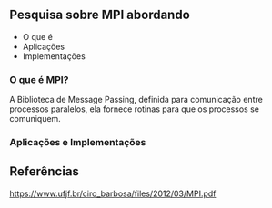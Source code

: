 ## Pesquisa sobre MPI abordando

* O que é
* Aplicações
* Implementações

### O que é MPI?
A Biblioteca de Message Passing, definida para comunicação entre processos paralelos, ela fornece rotinas para que os processos se comuniquem.

### Aplicações e Implementações



## Referências

https://www.ufjf.br/ciro_barbosa/files/2012/03/MPI.pdf
